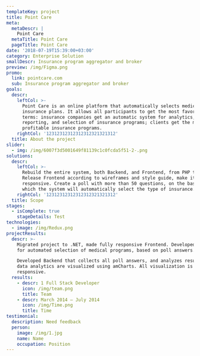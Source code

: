 ```yaml
---
templateKey: project
title: Point Care
meta:
  metaDescr: |
    Point Care
  metaTitle: Point Care
  pageTitle: Point Care
date: '2018-07-19T15:39:00+03:00'
category: Enterprise Solution
smallDescr: Insurance program aggregator and broker
preview: /img/Figma.png
promo:
  link: pointcare.com
  sub: Insurance program aggregator and broker
goals:
  descr:
    leftCol: >-
      Point Care is an online platform that automatically selects medical
      insurance plans. It allows all participants to get the most favorable
      terms: insurance companies get an automatic system for analytics,
      reporting, and selection of insurance programs; clients get the most
      profitable insurance programs.
    rightCol: '12312312312312312321321312'
  title: About the project
slider:
  - img: /img/6007f3d5001649f81139c1c0fcda5f51-2-.png
solutions:
  descr:
    leftCol: >-
      Rebuild the entire system, both Backend, and Frontend, from PHP to .NET.
      Release Frontend according to wireframes and style guide, make it fully
      responsive. Create a poll with more than 50 questions, on the basis of
      which the system will automatically select the type of insurance.
    rightCol: '12312312312312312321321312'
  title: Scope
stages:
  - isComplete: true
    stageDetails: Test
technologies:
  - image: /img/Redux.png
projectResults:
  descr: >-
    Migrated project to .NET, made fully responsive Frontend. Developed a system
    for automated selection of medical programs, based on poll answers.

    Developed Backend that collects all poll answers, and analyzes results. All
    data analytics are visualized using amCharts. All visualization is also
    responsive.
  results:
    - descr: 1 Full Stack Developer
      icon: /img/team.png
      title: Team
    - descr: March 2014 — July 2014
      icon: /img/Time.png
      title: Time
testimonial:
  description: Need feedback
  person:
    image: /img/1.jpg
    name: Name
    occupation: Position
---
```


